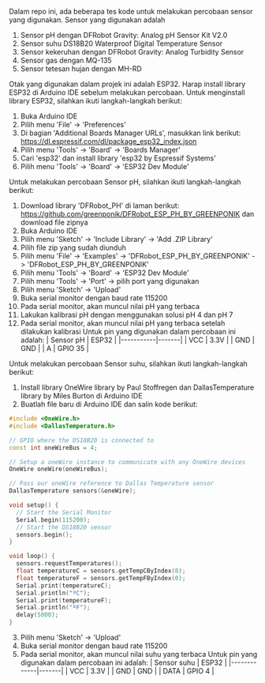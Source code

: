 Dalam repo ini, ada beberapa tes kode untuk melakukan percobaan sensor yang digunakan. 
Sensor yang digunakan adalah
1. Sensor pH dengan DFRobot Gravity: Analog pH Sensor Kit V2.0
2. Sensor suhu DS18B20 Waterproof Digital Temperature Sensor
3. Sensor kekeruhan dengan DFRobot Gravity: Analog Turbidity Sensor
4. Sensor gas dengan MQ-135
5. Sensor tetesan hujan dengan MH-RD

Otak yang digunakan dalam projek ini adalah ESP32. Harap install library ESP32 di Arduino IDE sebelum melakukan percobaan. 
Untuk menginstall library ESP32, silahkan ikuti langkah-langkah berikut:
1. Buka Arduino IDE
2. Pilih menu 'File' -> 'Preferences'
3. Di bagian 'Additional Boards Manager URLs', masukkan link berikut: https://dl.espressif.com/dl/package_esp32_index.json
4. Pilih menu 'Tools' -> 'Board' -> 'Boards Manager'
5. Cari 'esp32' dan install library 'esp32 by Espressif Systems'
6. Pilih menu 'Tools' -> 'Board' -> 'ESP32 Dev Module'


Untuk melakukan percobaan Sensor pH, silahkan ikuti langkah-langkah berikut:
1. Download library 'DFRobot_PH' di laman berikut: https://github.com/greenponik/DFRobot_ESP_PH_BY_GREENPONIK dan download file zipnya
2. Buka Arduino IDE
3. Pilih menu 'Sketch' -> 'Include Library' -> 'Add .ZIP Library'
4. Pilih file zip yang sudah diunduh
5. Pilih menu 'File' -> 'Examples' -> 'DFRobot_ESP_PH_BY_GREENPONIK' -> 'DFRobot_ESP_PH_BY_GREENPONIK'
6. Pilih menu 'Tools' -> 'Board' -> 'ESP32 Dev Module'
7. Pilih menu 'Tools' -> 'Port' -> pilih port yang digunakan
8. Pilih menu 'Sketch' -> 'Upload'
9. Buka serial monitor dengan baud rate 115200
10. Pada serial monitor, akan muncul nilai pH yang terbaca
11. Lakukan kalibrasi pH dengan menggunakan solusi pH 4 dan pH 7
12. Pada serial monitor, akan muncul nilai pH yang terbaca setelah dilakukan kalibrasi
Untuk pin yang digunakan dalam percobaan ini adalah:
| Sensor pH | ESP32 |
|-----------|-------|
| VCC       | 3.3V  |
| GND       | GND   |
| A         | GPIO 35 |

Untuk melakukan percobaan Sensor suhu, silahkan ikuti langkah-langkah berikut:
1. Install library OneWire library by Paul Stoffregen dan DallasTemperature library by Miles Burton di Arduino IDE
2. Buatlah file baru di Arduino IDE dan salin kode berikut:
```c++
#include <OneWire.h>
#include <DallasTemperature.h>

// GPIO where the DS18B20 is connected to
const int oneWireBus = 4;     

// Setup a oneWire instance to communicate with any OneWire devices
OneWire oneWire(oneWireBus);

// Pass our oneWire reference to Dallas Temperature sensor 
DallasTemperature sensors(&oneWire);

void setup() {
  // Start the Serial Monitor
  Serial.begin(115200);
  // Start the DS18B20 sensor
  sensors.begin();
}

void loop() {
  sensors.requestTemperatures(); 
  float temperatureC = sensors.getTempCByIndex(0);
  float temperatureF = sensors.getTempFByIndex(0);
  Serial.print(temperatureC);
  Serial.println("ºC");
  Serial.print(temperatureF);
  Serial.println("ºF");
  delay(5000);
}
```
3. Pilih menu 'Sketch' -> 'Upload'
4. Buka serial monitor dengan baud rate 115200
5. Pada serial monitor, akan muncul nilai suhu yang terbaca
Untuk pin yang digunakan dalam percobaan ini adalah:
| Sensor suhu | ESP32 |
|-------------|-------|
| VCC         | 3.3V  |
| GND         | GND   |
| DATA        | GPIO 4 |


